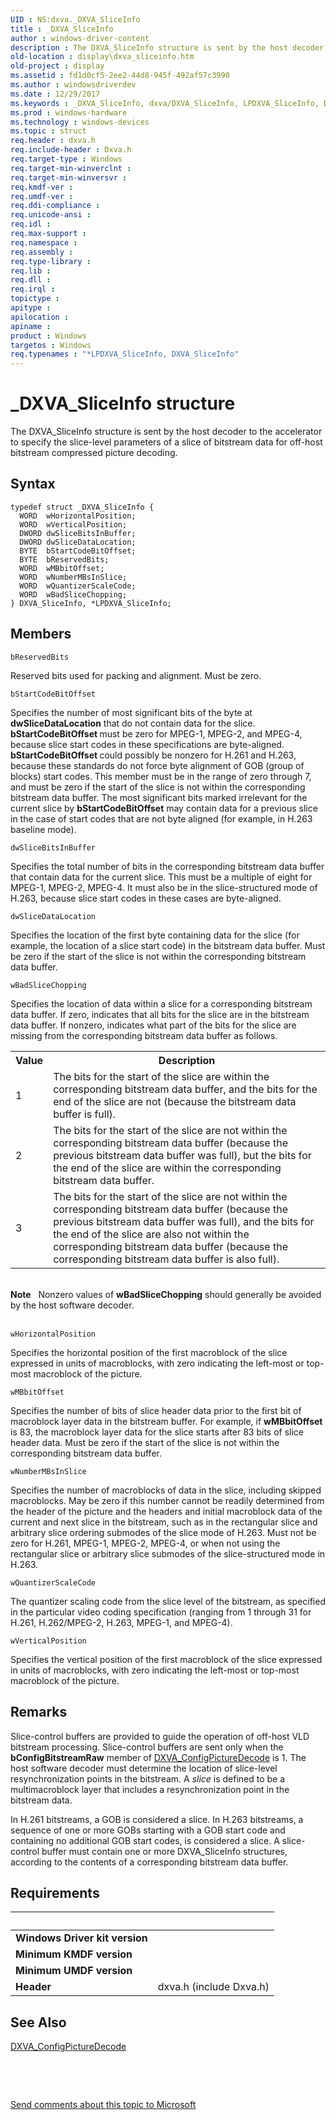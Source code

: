 ```yaml
---
UID : NS:dxva._DXVA_SliceInfo
title : _DXVA_SliceInfo
author : windows-driver-content
description : The DXVA_SliceInfo structure is sent by the host decoder to the accelerator to specify the slice-level parameters of a slice of bitstream data for off-host bitstream compressed picture decoding.
old-location : display\dxva_sliceinfo.htm
old-project : display
ms.assetid : fd1d0cf5-2ee2-44d8-945f-492af57c3990
ms.author : windowsdriverdev
ms.date : 12/29/2017
ms.keywords : _DXVA_SliceInfo, dxva/DXVA_SliceInfo, LPDXVA_SliceInfo, DXVA_SliceInfo, LPDXVA_SliceInfo structure pointer [Display Devices], dxvaref_04736e26-0c58-4e92-9f45-1675565c9f55.xml, DXVA_SliceInfo structure [Display Devices], *LPDXVA_SliceInfo, display.dxva_sliceinfo, dxva/LPDXVA_SliceInfo
ms.prod : windows-hardware
ms.technology : windows-devices
ms.topic : struct
req.header : dxva.h
req.include-header : Dxva.h
req.target-type : Windows
req.target-min-winverclnt : 
req.target-min-winversvr : 
req.kmdf-ver : 
req.umdf-ver : 
req.ddi-compliance : 
req.unicode-ansi : 
req.idl : 
req.max-support : 
req.namespace : 
req.assembly : 
req.type-library : 
req.lib : 
req.dll : 
req.irql : 
topictype : 
apitype : 
apilocation : 
apiname : 
product : Windows
targetos : Windows
req.typenames : "*LPDXVA_SliceInfo, DXVA_SliceInfo"
---
```


# _DXVA_SliceInfo structure
The DXVA_SliceInfo structure is sent by the host decoder to the accelerator to specify the slice-level parameters of a slice of bitstream data for off-host bitstream compressed picture decoding.

## Syntax
````
typedef struct _DXVA_SliceInfo {
  WORD  wHorizontalPosition;
  WORD  wVerticalPosition;
  DWORD dwSliceBitsInBuffer;
  DWORD dwSliceDataLocation;
  BYTE  bStartCodeBitOffset;
  BYTE  bReservedBits;
  WORD  wMBbitOffset;
  WORD  wNumberMBsInSlice;
  WORD  wQuantizerScaleCode;
  WORD  wBadSliceChopping;
} DXVA_SliceInfo, *LPDXVA_SliceInfo;
````

## Members


`bReservedBits`

Reserved bits used for packing and alignment. Must be zero.

`bStartCodeBitOffset`

Specifies the number of most significant bits of the byte at <b>dwSliceDataLocation</b> that do not contain data for the slice. <b>bStartCodeBitOffset </b>must be zero for MPEG-1, MPEG-2, and MPEG-4, because slice start codes in these specifications are byte-aligned. <b>bStartCodeBitOffset </b>could possibly be nonzero for H.261 and H.263, because these standards do not force byte alignment of GOB (group of blocks) start codes. This member must be in the range of  zero through 7, and must be zero if the start of the slice is not within the corresponding bitstream data buffer. The most significant bits marked irrelevant for the current slice by <b>bStartCodeBitOffset</b> may contain data for a previous slice in the case of start codes that are not byte aligned (for example, in H.263 baseline mode).

`dwSliceBitsInBuffer`

Specifies the total number of bits in the corresponding bitstream data buffer that contain data for the current slice. This must be a multiple of eight for MPEG-1, MPEG-2, MPEG-4. It must also be in the slice-structured mode of H.263, because slice start codes in these cases are byte-aligned.

`dwSliceDataLocation`

Specifies the location of the first byte containing data for the slice (for example, the location of a slice start code) in the bitstream data buffer. Must be zero if the start of the slice is not within the corresponding bitstream data buffer.

`wBadSliceChopping`

Specifies the location of data within a slice for a corresponding bitstream data buffer. If zero, indicates that all bits for the slice are in the bitstream data buffer. If nonzero, indicates what part of the bits for the slice are missing from the corresponding bitstream data buffer as follows.
<table>
<tr>
<th>Value</th>
<th>Description</th>
</tr>
<tr>
<td>
1

</td>
<td>
The bits for the start of the slice are within the corresponding bitstream data buffer, and the bits for the end of the slice are not (because the bitstream data buffer is full).

</td>
</tr>
<tr>
<td>
2

</td>
<td>
The bits for the start of the slice are not within the corresponding bitstream data buffer (because the previous bitstream data buffer was full), but the bits for the end of the slice are within the corresponding bitstream data buffer.

</td>
</tr>
<tr>
<td>
3

</td>
<td>
The bits for the start of the slice are not within the corresponding bitstream data buffer (because the previous bitstream data buffer was full), and the bits for the end of the slice are also not within the corresponding bitstream data buffer (because the corresponding bitstream data buffer is also full).

</td>
</tr>
</table> 
<div class="alert"><b>Note</b>    Nonzero values of <b>wBadSliceChopping</b> should generally be avoided by the host software decoder.</div><div> </div>

`wHorizontalPosition`

Specifies the horizontal position of the first macroblock of the slice expressed in units of macroblocks, with zero indicating the left-most or top-most macroblock of the picture.

`wMBbitOffset`

Specifies the number of bits of slice header data prior to the first bit of macroblock layer data in the bitstream buffer. For example, if <b>wMBbitOffset</b> is 83, the macroblock layer data for the slice starts after 83 bits of slice header data. Must be zero if the start of the slice is not within the corresponding bitstream data buffer.

`wNumberMBsInSlice`

Specifies the number of macroblocks of data in the slice, including skipped macroblocks. May be zero if this number cannot be readily determined from the header of the picture and the headers and initial macroblock data of the current and next slice in the bitstream, such as in the rectangular slice and arbitrary slice ordering submodes of the slice mode of H.263. Must not be zero for H.261, MPEG-1, MPEG-2, MPEG-4, or when not using the rectangular slice or arbitrary slice submodes of the slice-structured mode in H.263.

`wQuantizerScaleCode`

The quantizer scaling code from the slice level of the bitstream, as specified in the particular video coding specification (ranging from 1 through 31 for H.261, H.262/MPEG-2, H.263, MPEG-1, and MPEG-4).

`wVerticalPosition`

Specifies the vertical position of the first macroblock of the slice expressed in units of macroblocks, with zero indicating the left-most or top-most macroblock of the picture.

## Remarks
Slice-control buffers are provided to guide the operation of off-host VLD bitstream processing. Slice-control buffers are sent only when the <b>bConfigBitstreamRaw</b> member of <a href="..\dxva\ns-dxva-_dxva_configpicturedecode.md">DXVA_ConfigPictureDecode</a> is 1. The host software decoder must determine the location of slice-level resynchronization points in the bitstream. A <i>slice</i> is defined to be a multimacroblock layer that includes a resynchronization point in the bitstream data.

In H.261 bitstreams, a GOB is considered a slice. In H.263 bitstreams, a sequence of one or more GOBs starting with a GOB start code and containing no additional GOB start codes, is considered a slice. A slice-control buffer must contain one or more DXVA_SliceInfo structures, according to the contents of a corresponding bitstream data buffer.

## Requirements
| &nbsp; | &nbsp; |
| ---- |:---- |
| **Windows Driver kit version** |  |
| **Minimum KMDF version** |  |
| **Minimum UMDF version** |  |
| **Header** | dxva.h (include Dxva.h) |

## See Also

<a href="..\dxva\ns-dxva-_dxva_configpicturedecode.md">DXVA_ConfigPictureDecode</a>

 

 

<a href="mailto:wsddocfb@microsoft.com?subject=Documentation%20feedback [display\display]:%20DXVA_SliceInfo structure%20 RELEASE:%20(12/29/2017)&amp;body=%0A%0APRIVACY STATEMENT%0A%0AWe use your feedback to improve the documentation. We don't use your email address for any other purpose, and we'll remove your email address from our system after the issue that you're reporting is fixed. While we're working to fix this issue, we might send you an email message to ask for more info. Later, we might also send you an email message to let you know that we've addressed your feedback.%0A%0AFor more info about Microsoft's privacy policy, see http://privacy.microsoft.com/en-us/default.aspx." title="Send comments about this topic to Microsoft">Send comments about this topic to Microsoft</a>